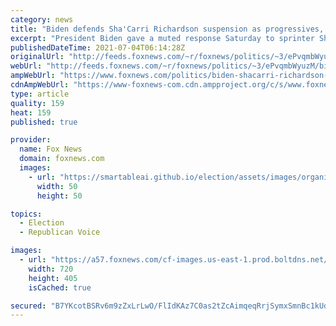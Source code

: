 ```yaml
---
category: news
title: "Biden defends Sha'Carri Richardson suspension as progressives, some in GOP balk: ‘Rules are the rules’"
excerpt: "President Biden gave a muted response Saturday to sprinter Sha’Carri Richardson’s suspension due to a positive marijuana test that will cut her from the Tokyo Olympics later this month. "
publishedDateTime: 2021-07-04T06:14:28Z
originalUrl: "http://feeds.foxnews.com/~r/foxnews/politics/~3/ePvqmbWyuzM/biden-shacarri-richardson-suspension-progressives-republicans-rules-olympics-sprinter"
webUrl: "http://feeds.foxnews.com/~r/foxnews/politics/~3/ePvqmbWyuzM/biden-shacarri-richardson-suspension-progressives-republicans-rules-olympics-sprinter"
ampWebUrl: "https://www.foxnews.com/politics/biden-shacarri-richardson-suspension-progressives-republicans-rules-olympics-sprinter.amp"
cdnAmpWebUrl: "https://www-foxnews-com.cdn.ampproject.org/c/s/www.foxnews.com/politics/biden-shacarri-richardson-suspension-progressives-republicans-rules-olympics-sprinter.amp"
type: article
quality: 159
heat: 159
published: true

provider:
  name: Fox News
  domain: foxnews.com
  images:
    - url: "https://smartableai.github.io/election/assets/images/organizations/foxnews.com-50x50.jpg"
      width: 50
      height: 50

topics:
  - Election
  - Republican Voice

images:
  - url: "https://a57.foxnews.com/cf-images.us-east-1.prod.boltdns.net/v1/static/694940094001/c1499995-3ae7-4bfb-bdea-c7f4b639b969/48ba74f1-175b-4fa2-b2a5-712e11a6e961/1280x720/match/720/405/image.jpg?ve=1&tl=1"
    width: 720
    height: 405
    isCached: true

secured: "B7YKcotBSRv6m9zZxLrLwO/FlIdKAz7C0as2tZcAimqeqRrjSymxSmnBc1kUdm34WeA6d6TnuATlNOaziIM+4L/2VcO/egy8EpY2b9UTTSq4UsMlolU4h44s06ZX3D/Pfvcm7UZm2nIBo+dJQ8eb/HZVu8bsrImlZtlj2iy9oMttXZtHQvT5LhpuBeW0Ayn9qXdfdxYAAvVX8uk5gJ175WEKJ8xRscHB87Q7gKrnhTsn+KZFA2DOr1mIBG27RpoSmVdjgnriR5EXGDVbQpBaSdICWd9mlFtd8E6E/bRkitegdA9RppM5zyC388Vyjtl+JJAHhJ+Ac0FOXEPYRfv2jpIrPI223JxLr8Oo/HvJis8=;YKVpZGWnbVTCtnNv9EbUJQ=="
---
```


